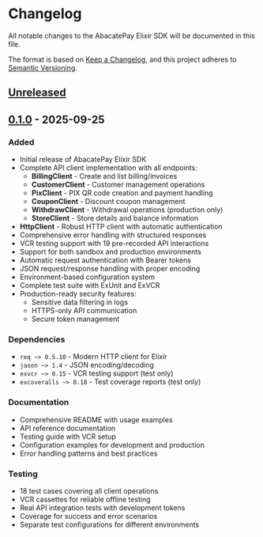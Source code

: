# Changelog

All notable changes to the AbacatePay Elixir SDK will be documented in this file.

The format is based on [Keep a Changelog](https://keepachangelog.com/en/1.0.0/),
and this project adheres to [Semantic Versioning](https://semver.org/spec/v2.0.0.html).

## [Unreleased]

## [0.1.0] - 2025-09-25

### Added
- Initial release of AbacatePay Elixir SDK
- Complete API client implementation with all endpoints:
  - **BillingClient** - Create and list billing/invoices
  - **CustomerClient** - Customer management operations
  - **PixClient** - PIX QR code creation and payment handling
  - **CouponClient** - Discount coupon management
  - **WithdrawClient** - Withdrawal operations (production only)
  - **StoreClient** - Store details and balance information
- **HttpClient** - Robust HTTP client with automatic authentication
- Comprehensive error handling with structured responses
- VCR testing support with 19 pre-recorded API interactions
- Support for both sandbox and production environments
- Automatic request authentication with Bearer tokens
- JSON request/response handling with proper encoding
- Environment-based configuration system
- Complete test suite with ExUnit and ExVCR
- Production-ready security features:
  - Sensitive data filtering in logs
  - HTTPS-only API communication
  - Secure token management

### Dependencies
- `req ~> 0.5.10` - Modern HTTP client for Elixir
- `jason ~> 1.4` - JSON encoding/decoding
- `exvcr ~> 0.15` - VCR testing support (test only)
- `excoveralls ~> 0.18` - Test coverage reports (test only)

### Documentation
- Comprehensive README with usage examples
- API reference documentation
- Testing guide with VCR setup
- Configuration examples for development and production
- Error handling patterns and best practices

### Testing
- 18 test cases covering all client operations
- VCR cassettes for reliable offline testing
- Real API integration tests with development tokens
- Coverage for success and error scenarios
- Separate test configurations for different environments

[Unreleased]: https://github.com/iagocavalcante/abacatepay-elixir-sdk/compare/v0.1.0...HEAD
[0.1.0]: https://github.com/iagocavalcante/abacatepay-elixir-sdk/releases/tag/v0.1.0
